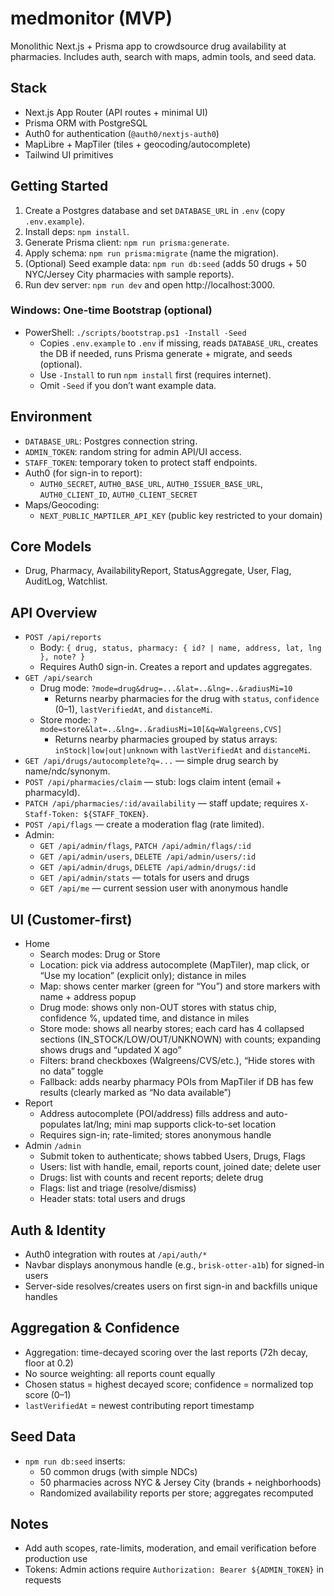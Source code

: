 # medmonitor (MVP)

Monolithic Next.js + Prisma app to crowdsource drug availability at pharmacies. Includes auth, search with maps, admin tools, and seed data.

## Stack

- Next.js App Router (API routes + minimal UI)
- Prisma ORM with PostgreSQL
- Auth0 for authentication (`@auth0/nextjs-auth0`)
- MapLibre + MapTiler (tiles + geocoding/autocomplete)
- Tailwind UI primitives

## Getting Started

1. Create a Postgres database and set `DATABASE_URL` in `.env` (copy `.env.example`).
2. Install deps: `npm install`.
3. Generate Prisma client: `npm run prisma:generate`.
4. Apply schema: `npm run prisma:migrate` (name the migration).
5. (Optional) Seed example data: `npm run db:seed` (adds 50 drugs + 50 NYC/Jersey City pharmacies with sample reports).
6. Run dev server: `npm run dev` and open http://localhost:3000.

### Windows: One-time Bootstrap (optional)

- PowerShell: `./scripts/bootstrap.ps1 -Install -Seed`
  - Copies `.env.example` to `.env` if missing, reads `DATABASE_URL`, creates the DB if needed, runs Prisma generate + migrate, and seeds (optional).
  - Use `-Install` to run `npm install` first (requires internet).
  - Omit `-Seed` if you don’t want example data.

## Environment

- `DATABASE_URL`: Postgres connection string.
- `ADMIN_TOKEN`: random string for admin API/UI access.
- `STAFF_TOKEN`: temporary token to protect staff endpoints.
- Auth0 (for sign-in to report):
  - `AUTH0_SECRET`, `AUTH0_BASE_URL`, `AUTH0_ISSUER_BASE_URL`, `AUTH0_CLIENT_ID`, `AUTH0_CLIENT_SECRET`
- Maps/Geocoding:
  - `NEXT_PUBLIC_MAPTILER_API_KEY` (public key restricted to your domain)

## Core Models

- Drug, Pharmacy, AvailabilityReport, StatusAggregate, User, Flag, AuditLog, Watchlist.

## API Overview

- `POST /api/reports`
  - Body: `{ drug, status, pharmacy: { id? | name, address, lat, lng }, note? }`
  - Requires Auth0 sign-in. Creates a report and updates aggregates.
- `GET /api/search`
  - Drug mode: `?mode=drug&drug=...&lat=..&lng=..&radiusMi=10`
    - Returns nearby pharmacies for the drug with `status`, `confidence` (0–1), `lastVerifiedAt`, and `distanceMi`.
  - Store mode: `?mode=store&lat=..&lng=..&radiusMi=10[&q=Walgreens,CVS]`
    - Returns nearby pharmacies grouped by status arrays: `inStock|low|out|unknown` with `lastVerifiedAt` and `distanceMi`.
- `GET /api/drugs/autocomplete?q=...` — simple drug search by name/ndc/synonym.
- `POST /api/pharmacies/claim` — stub: logs claim intent (email + pharmacyId).
- `PATCH /api/pharmacies/:id/availability` — staff update; requires `X-Staff-Token: ${STAFF_TOKEN}`.
- `POST /api/flags` — create a moderation flag (rate limited).
- Admin:
  - `GET /api/admin/flags`, `PATCH /api/admin/flags/:id`
  - `GET /api/admin/users`, `DELETE /api/admin/users/:id`
  - `GET /api/admin/drugs`, `DELETE /api/admin/drugs/:id`
  - `GET /api/admin/stats` — totals for users and drugs
  - `GET /api/me` — current session user with anonymous handle

## UI (Customer-first)

- Home
  - Search modes: Drug or Store
  - Location: pick via address autocomplete (MapTiler), map click, or “Use my location” (explicit only); distance in miles
  - Map: shows center marker (green for “You”) and store markers with name + address popup
  - Drug mode: shows only non-OUT stores with status chip, confidence %, updated time, and distance in miles
  - Store mode: shows all nearby stores; each card has 4 collapsed sections (IN_STOCK/LOW/OUT/UNKNOWN) with counts; expanding shows drugs and “updated X ago”
  - Filters: brand checkboxes (Walgreens/CVS/etc.), “Hide stores with no data” toggle
  - Fallback: adds nearby pharmacy POIs from MapTiler if DB has few results (clearly marked as “No data available”)
- Report
  - Address autocomplete (POI/address) fills address and auto-populates lat/lng; mini map supports click-to-set location
  - Requires sign-in; rate-limited; stores anonymous handle
- Admin `/admin`
  - Submit token to authenticate; shows tabbed Users, Drugs, Flags
  - Users: list with handle, email, reports count, joined date; delete user
  - Drugs: list with counts and recent reports; delete drug
  - Flags: list and triage (resolve/dismiss)
  - Header stats: total users and drugs

## Auth & Identity

- Auth0 integration with routes at `/api/auth/*`
- Navbar displays anonymous handle (e.g., `brisk-otter-a1b`) for signed-in users
- Server-side resolves/creates users on first sign-in and backfills unique handles

## Aggregation & Confidence

- Aggregation: time-decayed scoring over the last reports (72h decay, floor at 0.2)
- No source weighting: all reports count equally
- Chosen status = highest decayed score; confidence = normalized top score (0–1)
- `lastVerifiedAt` = newest contributing report timestamp

## Seed Data

- `npm run db:seed` inserts:
  - 50 common drugs (with simple NDCs)
  - 50 pharmacies across NYC & Jersey City (brands + neighborhoods)
  - Randomized availability reports per store; aggregates recomputed

## Notes

- Add auth scopes, rate-limits, moderation, and email verification before production use
- Tokens: Admin actions require `Authorization: Bearer ${ADMIN_TOKEN}` in requests
